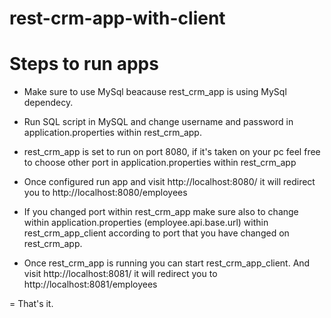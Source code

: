 # rest-crm-app-with-client

# Steps to run apps

- Make sure to use MySql beacause rest_crm_app is using MySql dependecy.

- Run SQL script in MySQL and change username and password in application.properties within rest_crm_app. 

- rest_crm_app is set to run on port 8080, if it's taken on your pc feel free to choose other port in application.properties within rest_crm_app

- Once configured run app and visit http://localhost:8080/ it will redirect you to http://localhost:8080/employees 

- If you changed port within rest_crm_app make sure also to change within application.properties (employee.api.base.url) within rest_crm_app_client according to port that you have changed on rest_crm_app.

- Once rest_crm_app is running you can start rest_crm_app_client. And visit http://localhost:8081/ it will redirect you to  http://localhost:8081/employees 

= That's it. 

